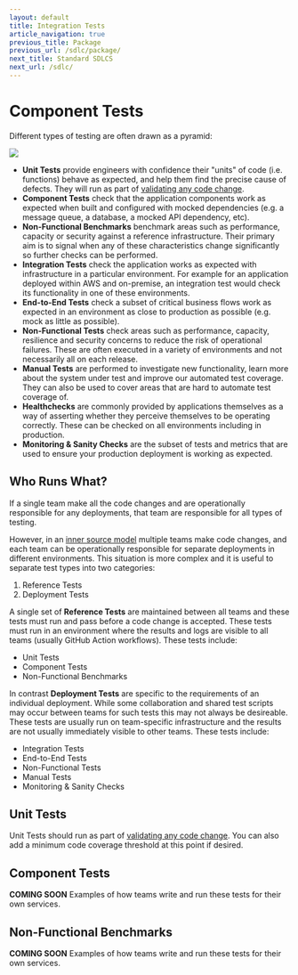 ```yaml
---
layout: default
title: Integration Tests
article_navigation: true
previous_title: Package
previous_url: /sdlc/package/
next_title: Standard SDLCS
next_url: /sdlc/
---
```


# Component Tests

Different types of testing are often drawn as a pyramid:

<img src="../test-pyramid.png" class="mx-auto">

- **Unit Tests** provide engineers with confidence their "units" of code (i.e. functions) behave as expected, and help them find the precise cause of defects. They will run as part of [validating any code change](/sdlc/validate/).
- **Component Tests** check that the application components work as expected when built and configured with mocked dependencies (e.g. a message queue, a database, a mocked API dependency, etc).
- **Non-Functional Benchmarks** benchmark areas such as performance, capacity or security against a reference infrastructure. Their primary aim is to signal when any of these characteristics change significantly so further checks can be performed.
- **Integration Tests** check the application works as expected with infrastructure in a particular environment. For example for an application deployed within AWS and on-premise, an integration test would check its functionality in one of these environments.
- **End-to-End Tests** check a subset of critical business flows work as expected in an environment as close to production as possible (e.g. mock as little as possible).
- **Non-Functional Tests** check areas such as performance, capacity, resilience and security concerns to reduce the risk of operational failures. These are often executed in a variety of environments and not necessarily all on each release.
- **Manual Tests** are performed to investigate new functionality, learn more about the system under test and improve our automated test coverage. They can also be used to cover areas that are hard to automate test coverage of.
- **Healthchecks** are commonly provided by applications themselves as a way of asserting whether they perceive themselves to be operating correctly. These can be checked on all environments including in production.
- **Monitoring & Sanity Checks** are the subset of tests and metrics that are used to ensure your production deployment is working as expected.

## Who Runs What?

If a single team make all the code changes and are operationally responsible for any deployments, that team are responsible for all types of testing.

However, in an [inner source model](/how/) multiple teams make code changes, and each team can be operationally responsible for separate deployments in different environments. This situation is more complex and it is useful to separate test types into two categories:

1. Reference Tests
2. Deployment Tests

A single set of **Reference Tests** are maintained between all teams and these tests must run and pass before a code change is accepted. These tests must run in an environment where the results and logs are visible to all teams (usually GitHub Action workflows). These tests include:

- Unit Tests
- Component Tests
- Non-Functional Benchmarks

In contrast **Deployment Tests** are specific to the requirements of an individual deployment. While some collaboration and shared test scripts may occur between teams for such tests this may not always be desireable. These tests are usually run on team-specific infrastructure and the results are not usually immediately visible to other teams. These tests include:

- Integration Tests
- End-to-End Tests
- Non-Functional Tests
- Manual Tests
- Monitoring & Sanity Checks

## Unit Tests

Unit Tests should run as part of [validating any code change](/sdlc/validate/). You can also add a minimum code coverage threshold at this point if desired.

## Component Tests

**COMING SOON** Examples of how teams write and run these tests for their own services.

## Non-Functional Benchmarks

**COMING SOON** Examples of how teams write and run these tests for their own services.
